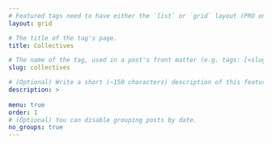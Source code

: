 ```yaml
---
# Featured tags need to have either the `list` or `grid` layout (PRO only).
layout: grid

# The title of the tag's page.
title: Collectives

# The name of the tag, used in a post's front matter (e.g. tags: [<slug>]).
slug: collectives

# (Optional) Write a short (~150 characters) description of this featured tag.
description: >
 
menu: true
order: 1
# (Optional) You can disable grouping posts by date.
no_groups: true
---
```

